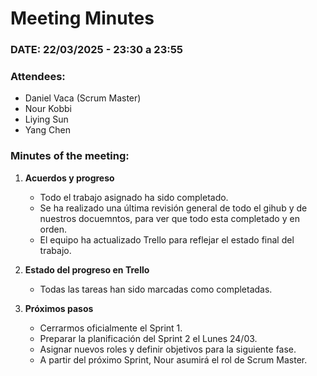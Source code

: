 # **Meeting Minutes**  

### **DATE: 22/03/2025 - 23:30 a 23:55**  

### **Attendees:**  
- Daniel Vaca (Scrum Master)  
- Nour Kobbi  
- Liying Sun  
- Yang Chen  

### **Minutes of the meeting:**  

1. **Acuerdos y progreso**  
   - Todo el trabajo asignado ha sido completado.
   - Se ha realizado una última revisión general de todo el gihub y de nuestros docuemntos, para ver que todo esta completado y en orden. 
   - El equipo ha actualizado Trello para reflejar el estado final del trabajo.  

2. **Estado del progreso en Trello**  
   - Todas las tareas han sido marcadas como completadas.  

3. **Próximos pasos**  
   - Cerrarmos oficialmente el Sprint 1.  
   - Preparar la planificación del Sprint 2 el Lunes 24/03.  
   - Asignar nuevos roles y definir objetivos para la siguiente fase.  
   - A partir del próximo Sprint, Nour asumirá el rol de Scrum Master.  
